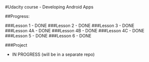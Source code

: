 #Udacity course - Developing Android Apps

##Progress:

###Lesson 1 
    - DONE
###Lesson 2 
    - DONE
###Lesson 3
    - DONE
###Lesson 4A 
    - DONE
###Lesson 4B 
    - DONE
###Lesson 4C 
    - DONE
###Lesson 5 
    - DONE
###Lesson 6 
    - DONE
    
###Project
 - IN PROGRESS (will be in a separate repo)
